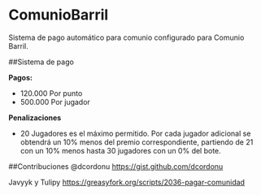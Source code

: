 # ComunioBarril
Sistema de pago automático para comunio configurado para Comunio Barril.

##Sistema de pago

**Pagos:**
* 120.000 Por punto
* 500.000 Por jugador

**Penalizaciones**
* 20 Jugadores es el máximo permitido. Por cada jugador adicional se obtendrá un 10% menos del premio correspondiente, partiendo de 21 con un 10% menos hasta 30 jugadores con un 0% del bote.


##Contribuciones
@dcordonu https://gist.github.com/dcordonu

Javyyk y Tulipy https://greasyfork.org/scripts/2036-pagar-comunidad
